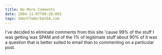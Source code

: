 ```yaml
---
title: No More Comments
date: 2004-11-07T08:28:00Z
tags: IWantToWorkAtEA.com
---
```

I've decided to eliminate comments from this site 'cause 99% of the stuff I was getting was SPAM and of the 1% of legitimate stuff about 90% of it was a question that is better suited to email than to commenting on a particular post.
